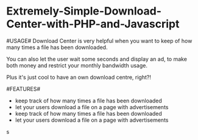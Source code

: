 Extremely-Simple-Download-Center-with-PHP-and-Javascript
=========================================================

#USAGE#
Download Center is very helpful when you want to keep of how many times a file has been downloaded.

You can also let the user wait some seconds and display an ad, to make both money and restrict your monthly bandwidth usage.

Plus it's just cool to have an own download centre, right?!

#FEATURES#
- keep track of how many times a file has been downloaded
- let your users download a file on a page with advertisements
- keep track of how many times a file has been downloaded
- let your users download a file on a page with advertisements

s